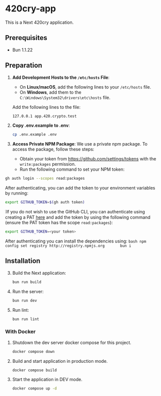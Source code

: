 # 420cry-app

This is a Next 420cry application.
## Prerequisites

- Bun 1.1.22

## Preparation

1. **Add Development Hosts to the `/etc/hosts` File**:
    * On **Linux/macOS**, add the following lines to your `/etc/hosts` file.
    * On **Windows**, add them to the `C:\Windows\System32\drivers\etc\hosts` file.

    Add the following lines to the file:
    ```bash
    127.0.0.1 app.420.crypto.test
    ```
2. **Copy .env.example to .env**:
    ```bash
    cp .env.example .env
    ```

3. **Access Private NPM Package**:
    We use a private npm package. To access the package, follow these steps:
    - Obtain your token from https://github.com/settings/tokens with the `write:packages` permission.
    - Run the following command to set your NPM token:

```bash
gh auth login --scopes read:packages
```

After authenticating, you can add the token to your environment variables by running:

```bash
export GITHUB_TOKEN=$(gh auth token)
```

❕If you do not wish to use the GitHub CLI, you can authenticate using creating a PAT [here](https://github.com/settings/tokens) and add the token by using the following command (ensure the PAT token has the scope `read:packages`):

```bash
export GITHUB_TOKEN=<your token>
```

After authenticating you can install the dependencies using:
    ```bash
    npm config set registry http://registry.npmjs.org      
    bun i
    ```
## Installation
3. Build the Next application:
    ```bash
    bun run build
    ```
4. Run the server:
    ```bash
    bun run dev
    ```

4. Run lint:
    ```bash
    bun run lint
    ```

### With Docker
1. Shutdown the dev server docker compose for this project.
    ```bash
    docker compose down
    ```

2. Build and start application in production mode.
    ```bash
    docker compose build
    ```

3. Start the application in DEV mode.
    ```bash
    docker compose up -d
   ```